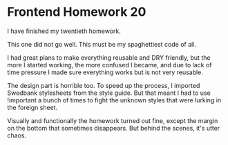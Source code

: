 # Frontend Homework 20

I have finished my twentieth homework.

This one did not go well. 
This must be my spaghettiest code of all.

I had great plans to make everything reusable and DRY friendly,
but the more I started working, the more confused I became,
and due to lack of time pressure I made sure everything works but is not very reusable.

The design part is horrible too. To speed up the process, I imported Swedbank stylesheets from the style guide.
But that meant I had to use !important a bunch of times to fight the unknown styles that were lurking in the foreign sheet.

Visually and functionally the homework turned out fine, except the margin on the bottom that sometimes disappears.
But behind the scenes, it's utter chaos.
